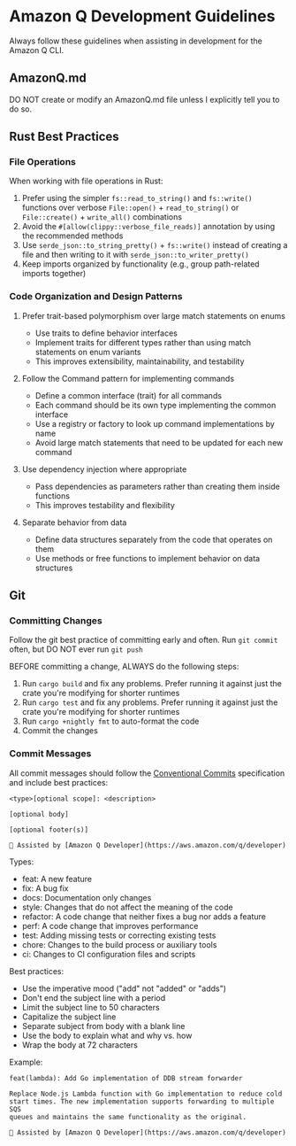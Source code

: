 # Amazon Q Development Guidelines

Always follow these guidelines when assisting in development for the Amazon Q CLI.

## AmazonQ.md

DO NOT create or modify an AmazonQ.md file unless I explicitly tell you to do so.

## Rust Best Practices

### File Operations

When working with file operations in Rust:

1. Prefer using the simpler `fs::read_to_string()` and `fs::write()` functions over verbose `File::open()` + `read_to_string()` or `File::create()` + `write_all()` combinations
2. Avoid the `#[allow(clippy::verbose_file_reads)]` annotation by using the recommended methods
3. Use `serde_json::to_string_pretty()` + `fs::write()` instead of creating a file and then writing to it with `serde_json::to_writer_pretty()`
4. Keep imports organized by functionality (e.g., group path-related imports together)

### Code Organization and Design Patterns

1. Prefer trait-based polymorphism over large match statements on enums
   - Use traits to define behavior interfaces
   - Implement traits for different types rather than using match statements on enum variants
   - This improves extensibility, maintainability, and testability

2. Follow the Command pattern for implementing commands
   - Define a common interface (trait) for all commands
   - Each command should be its own type implementing the common interface
   - Use a registry or factory to look up command implementations by name
   - Avoid large match statements that need to be updated for each new command

3. Use dependency injection where appropriate
   - Pass dependencies as parameters rather than creating them inside functions
   - This improves testability and flexibility

4. Separate behavior from data
   - Define data structures separately from the code that operates on them
   - Use methods or free functions to implement behavior on data structures

## Git

### Committing Changes

Follow the git best practice of committing early and often. Run `git commit` often, but DO NOT ever run `git push`

BEFORE committing a change, ALWAYS do the following steps:

1. Run `cargo build` and fix any problems. Prefer running it against just the crate you're modifying for shorter runtimes
2. Run `cargo test` and fix any problems. Prefer running it against just the crate you're modifying for shorter runtimes
3. Run `cargo +nightly fmt` to auto-format the code
4. Commit the changes

### Commit Messages

All commit messages should follow the [Conventional Commits](https://www.conventionalcommits.org/) specification and include best practices:

```
<type>[optional scope]: <description>

[optional body]

[optional footer(s)]

🤖 Assisted by [Amazon Q Developer](https://aws.amazon.com/q/developer)
```

Types:
- feat: A new feature
- fix: A bug fix
- docs: Documentation only changes
- style: Changes that do not affect the meaning of the code
- refactor: A code change that neither fixes a bug nor adds a feature
- perf: A code change that improves performance
- test: Adding missing tests or correcting existing tests
- chore: Changes to the build process or auxiliary tools
- ci: Changes to CI configuration files and scripts

Best practices:
- Use the imperative mood ("add" not "added" or "adds")
- Don't end the subject line with a period
- Limit the subject line to 50 characters
- Capitalize the subject line
- Separate subject from body with a blank line
- Use the body to explain what and why vs. how
- Wrap the body at 72 characters

Example:
```
feat(lambda): Add Go implementation of DDB stream forwarder

Replace Node.js Lambda function with Go implementation to reduce cold
start times. The new implementation supports forwarding to multiple SQS
queues and maintains the same functionality as the original.

🤖 Assisted by [Amazon Q Developer](https://aws.amazon.com/q/developer)
```
